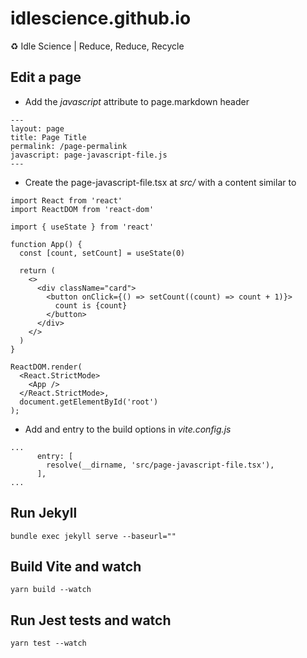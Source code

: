 # idlescience.github.io
♻️ Idle Science | Reduce, Reduce, Recycle

## Edit a page

- Add the *javascript* attribute to page.markdown header
```
---
layout: page
title: Page Title
permalink: /page-permalink
javascript: page-javascript-file.js
---
```

- Create the page-javascript-file.tsx at *src/* with a content similar to
```
import React from 'react'
import ReactDOM from 'react-dom'

import { useState } from 'react'

function App() {
  const [count, setCount] = useState(0)

  return (
    <>
      <div className="card">
        <button onClick={() => setCount((count) => count + 1)}>
          count is {count}
        </button>
      </div>
    </>
  )
}

ReactDOM.render(
  <React.StrictMode>
    <App />
  </React.StrictMode>,
  document.getElementById('root')
);
```

- Add and entry to the build options in *vite.config.js*

```
...
      entry: [
        resolve(__dirname, 'src/page-javascript-file.tsx'),
      ],
...
```

## Run Jekyll
```
bundle exec jekyll serve --baseurl=""
```

## Build Vite and watch
```
yarn build --watch
```

## Run Jest tests and watch
```
yarn test --watch
```
